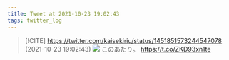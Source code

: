```yaml
---
title: Tweet at 2021-10-23 19:02:43
tags: twitter_log
---
```


> [!CITE] https://twitter.com/kaisekiriu/status/1451851573244547078 (2021-10-23 19:02:43)
> ![](https://twitter.com/kaisekiriu/status/1451851573244547078)
> このあたり。
> https://t.co/ZKD93xn1te
